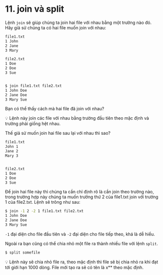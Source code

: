# 11. join và split

Lệnh `join` sẽ giúp chúng ta join hai file với nhau bằng một trường nào đó. Hãy giả sử chúng ta có hai file muốn join với nhau:

```sh
file1.txt
1 John
2 Jane
3 Mary

file2.txt
1 Doe
2 Doe
3 Sue


$ join file1.txt file2.txt
1 John Doe
2 Jane Doe
3 Mary Sue
```

Bạn có thể thấy cách mà hai file đã join với nhau?

:bulb: Lệnh này join các file với nhau bằng trường đầu tiên theo mặc định và trường phải giống hệt nhau.

Thế giả sử muốn join hai file sau lại với nhau thì sao?

```sh
file1.txt
John 1
Jane 2
Mary 3


file2.txt
1 Doe
2 Doe
3 Sue
```

Để join hai file này thì chúng ta cần chỉ định rõ là cần join theo trường nào, trong trường hợp này chúng ta muốn trường thứ 2 của file1.txt join với trường 1 của file2.txt. Lệnh sẽ trông như sau:

```sh
$ join -1 2 -2 1 file1.txt file2.txt
1 John Doe
2 Jane Doe
3 Mary Sue
```

`-1` đại diện cho file đầu tiên và `-2` đại diện cho file tiếp theo, khá là dễ hiểu.

Ngoài ra bạn cũng có thể chia nhỏ một file ra thành nhiều file với lệnh `split`.

```sh
$ split somefile
```

:bulb: Lệnh này sẽ chia nhỏ file ra, theo mặc định thì file sẽ bị chia nhỏ ra khi đạt tới giới hạn 1000 dòng. File mới tạo ra sẽ có tên là x** theo mặc định.